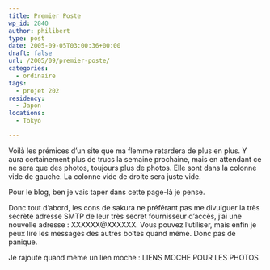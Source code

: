 ```yaml
---
title: Premier Poste
wp_id: 2840
author: philibert
type: post
date: 2005-09-05T03:00:36+00:00
draft: false
url: /2005/09/premier-poste/
categories:
  - ordinaire
tags:
  - projet 202
residency:
  - Japon
locations:
  - Tokyo

---
```

Voilà les prémices d&rsquo;un site que ma flemme retardera de plus en plus. Y aura certainement plus de trucs la semaine prochaine, mais en attendant ce ne sera que des photos, toujours plus de photos. Elle sont dans la colonne vide de gauche. La colonne vide de droite sera juste vide.

Pour le blog, ben je vais taper dans cette page-là je pense.
  
Donc tout d&rsquo;abord, les cons de sakura ne préférant pas me divulguer la très secrète adresse SMTP de leur très secret fournisseur d&rsquo;accès, j&rsquo;ai une nouvelle adresse : XXXXXX@XXXXXX. Vous pouvez l&rsquo;utiliser, mais enfin je peux lire les messages des autres boîtes quand même. Donc pas de panique.

Je rajoute quand même un lien moche : LIENS MOCHE POUR LES PHOTOS